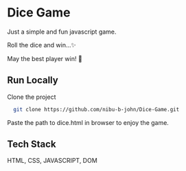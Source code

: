 
# Dice Game

Just a simple and fun javascript game.

Roll the dice and win...✨

May the best player win! 👀


## Run Locally

Clone the project

```bash
  git clone https://github.com/nibu-b-john/Dice-Game.git
```

Paste the path to dice.html in browser to enjoy the game.
## Tech Stack

HTML, CSS, JAVASCRIPT, DOM

